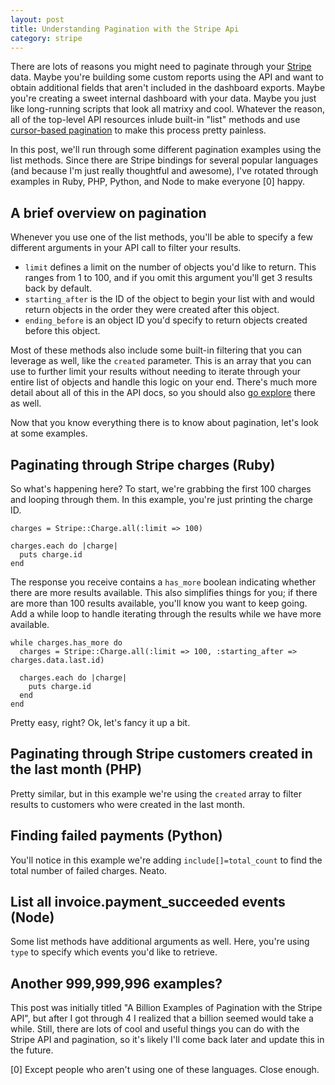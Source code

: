 ```yaml
---
layout: post
title: Understanding Pagination with the Stripe Api
category: stripe
---
```


There are lots of reasons you might need to paginate through your [Stripe](https://stripe.com) data. Maybe you're building some custom reports using the API and want to obtain additional fields that aren't included in the dashboard exports. Maybe you're creating a sweet internal dashboard with your data. Maybe you just like long-running scripts that look all matrixy and cool. Whatever the reason, all of the top-level API resources inlude built-in "list" methods and use [cursor-based pagination](https://stripe.com/docs/api#pagination) to make this process pretty painless. 

In this post, we'll run through some different pagination examples using the list methods. Since there are Stripe bindings for several popular languages (and because I'm just really thoughtful and awesome), I've rotated through examples in Ruby, PHP, Python, and Node to make everyone [0] happy. 

## A brief overview on pagination

Whenever you use one of the list methods, you'll be able to specify a few different arguments in your API call to filter your results. 

* `limit` defines a limit on the number of objects you'd like to return. This ranges from 1 to 100, and if you omit this argument you'll get 3 results back by default. 
* `starting_after` is the ID of the object to begin your list with and would return objects in the order they were created after this object. 
* `ending_before` is an object ID you'd specify to return objects created before this object. 

Most of these methods also include some built-in filtering that you can leverage as well, like the `created` parameter. This is an array that you can use to further limit your results without needing to iterate through your entire list of objects and handle this logic on your end. There's much more detail about all of this in the API docs, so you should also [go explore](https://stripe.com/docs/api) there as well.

Now that you know everything there is to know about pagination, let's look at some examples.

## Paginating through Stripe charges (Ruby)
<script src="https://gist.github.com/adamjstevenson/8eef9a2ef0499cec715c.js"></script>

So what's happening here? To start, we're grabbing the first 100 charges and looping through them. In this example, you're just printing the charge ID.

```
charges = Stripe::Charge.all(:limit => 100)

charges.each do |charge|
  puts charge.id
end
```

The response you receive contains a `has_more` boolean indicating whether there are more results available. This also simplifies things for you; if there are more than 100 results available, you'll know you want to keep going. Add a while loop to handle iterating through the results while we have more available. 

```
while charges.has_more do 
  charges = Stripe::Charge.all(:limit => 100, :starting_after => charges.data.last.id)

  charges.each do |charge|
    puts charge.id
  end
end
```

Pretty easy, right? Ok, let's fancy it up a bit. 

## Paginating through Stripe customers created in the last month (PHP)
<script src="https://gist.github.com/adamjstevenson/1832de416338e0fe579a.js"></script>

Pretty similar, but in this example we're using the `created` array to filter results to customers who were created in the last month.

## Finding failed payments (Python)
<script src="https://gist.github.com/adamjstevenson/2fcfb7f9344f5c121f85.js"></script>

You'll notice in this example we're adding `include[]=total_count` to find the total number of failed charges. Neato.

## List all invoice.payment_succeeded events (Node)
<script src="https://gist.github.com/adamjstevenson/e7ebf64a44cc88e8c0ec.js"></script>

Some list methods have additional arguments as well. Here, you're using `type` to specify which events you'd like to retrieve.

## Another 999,999,996 examples?

This post was initially titled "A Billion Examples of Pagination with the Stripe API", but after I got through 4 I realized that a billion seemed would take a while. Still, there are lots of cool and useful things you can do with the Stripe API and pagination, so it's likely I'll come back later and update this in the future. 

[0] Except people who aren't using one of these languages. Close enough.